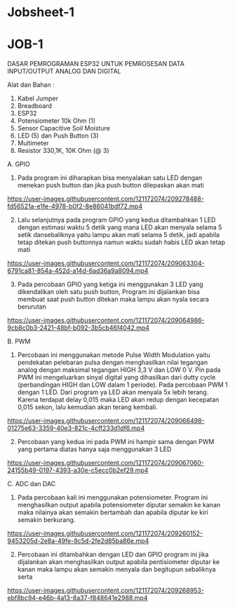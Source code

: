 # Jobsheet-1
# JOB-1
DASAR PEMROGRAMAN ESP32 UNTUK PEMROSESAN DATA INPUT/OUTPUT ANALOG DAN DIGITAL


Alat dan Bahan :
1) Kabel Jumper
2) Breadboard
3) ESP32
4) Potensiometer 10k Ohm (1)
5) Sensor Capacitive Soil Moisture
6) LED (5) dan Push Button (3)
7) Multimeter
8) Resistor 330,1K, 10K Ohm (@ 3)


A. GPIO
1. Pada program ini diharapkan bisa menyalakan satu LED dengan menekan push button dan jika push button dilepaskan akan mati



https://user-images.githubusercontent.com/121172074/209278488-fd56521a-e1fe-4978-b0f2-8e86041bdf72.mp4




2. Lalu selanjutnya pada program GPIO yang kedua ditambahkan 1 LED dengan estimasi waktu 5 detik yang mana LED akan menyala selama 5 setik dansebaliknya yaitu lampu akan mati selama 5 detik, jadi apabila tetap ditekan push buttonnya namun waktu sudah habis LED akan tetap mati


https://user-images.githubusercontent.com/121172074/209063304-6791ca81-854a-452d-a14d-6ad36a9a8094.mp4


3. Pada percobaan GPIO yang ketiga ini menggunakan 3 LED yang dikendalikan oleh satu push button, Program ini dijalankan bisa membuat saat push button ditekan maka lampu akan nyala secara berurutan 


https://user-images.githubusercontent.com/121172074/209064986-9cb8c0b3-2421-48bf-b092-3b5cb46f4042.mp4


B. PWM
1. Percobaan ini menggunakan metode Pulse Width Modulation yaitu pendekatan pelebaran pulsa dengan menghasilkan nilai tegangan analog dengan maksimal tegangan HIGH 3,3 V dan LOW 0 V. Pin pada PWM ini mengeluarkan sinyal digital yang dihasilkan dari dutty cycle (perbandingan HIGH dan LOW dalam 1 periode). Pada percobaan PWM 1 dengan 1 LED. Dari program ya LED akan menyala 5x lebih terang. Karena terdapat delay 0,015 maka LED akan redup dengan kecepatan 0,015 sekon, lalu kemudian akan terang kembali.



https://user-images.githubusercontent.com/121172074/209066498-01275e63-3359-40e3-821c-4cff233d1df6.mp4


2. Percobaan yang kedua ini pada PWM ini hampir sama dengan PWM yang pertama diatas hanya saja menggunakan 3 LED


https://user-images.githubusercontent.com/121172074/209067060-24155b49-0197-4393-a30e-c5ecc0b2ef29.mp4



C. ADC dan DAC
1. Pada percobaan kali ini menggunakan potensiometer. Program ini menghasilkan output apabila potensiometer diputar semakin ke kanan maka nilainya akan semakin bertambah dan apabila diputar ke kiri semakin berkurang. 


https://user-images.githubusercontent.com/121172074/209260152-9453205d-2e8a-49fe-8c5d-2fe2d85ba86e.mp4



2. Percobaan ini ditambahkan dengan LED dan GPIO program ini jika dijalankan akan menghasilkan output apabila pentisiometer diputar ke kanan maka lampu akan semakin menyala dan begitupun sebaliknya serta 


https://user-images.githubusercontent.com/121172074/209268953-ebf8bc94-e46b-4a13-8a37-f848641e2988.mp4




 

